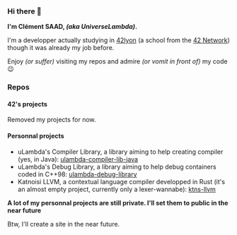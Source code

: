 ### Hi there 👋

**I'm Clément SAAD, *(aka UniverseLambda)*.**

I'm a developper actually studying in [42lyon](https://42lyon.fr/) (a school from the [42 Network](https://42.fr/)) though it was already my job before.

Enjoy *(or suffer)* visiting my repos and admire *(or vomit in front of)* my code 😉

### Repos 
#### 42's projects

Removed my projects for now.

#### Personnal projects
- uLambda's Compiler Library, a library aiming to help creating compiler (yes, in Java): [ulambda-compiler-lib-java](https://github.com/UniverseLambda/ulambda-compiler-lib-java)
- uLambda's Debug Library, a library aiming to help debug containers coded in C++98: [ulambda-debug-library](https://github.com/UniverseLambda/ulambda-debug-library)
- Katnoisi LLVM, a contextual language compiler developped in Rust (it's an almost empty project, currently only a lexer-wannabe): [ktns-llvm](https://github.com/UniverseLambda/ktns-llvm)

**A lot of my personnal projects are still private. I'll set them to public in the near future**

Btw, I'll create a site in the near future.

<!--
**UniverseLambda/UniverseLambda** is a ✨ _special_ ✨ repository because its `README.md` (this file) appears on your GitHub profile.

Here are some ideas to get you started:

- 🔭 I’m currently working on ...
- 🌱 I’m currently learning ...
- 👯 I’m looking to collaborate on ...
- 🤔 I’m looking for help with ...
- 💬 Ask me about ...
- 📫 How to reach me: ...
- 😄 Pronouns: ...
- ⚡ Fun fact: ...
-->
